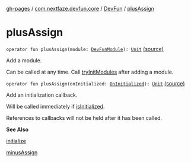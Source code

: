 [gh-pages](../../index.md) / [com.nextfaze.devfun.core](../index.md) / [DevFun](index.md) / [plusAssign](./plus-assign.md)

# plusAssign

`operator fun plusAssign(module: `[`DevFunModule`](../-dev-fun-module/index.md)`): `[`Unit`](https://kotlinlang.org/api/latest/jvm/stdlib/kotlin/-unit/index.html) [(source)](https://github.com/NextFaze/dev-fun/tree/master/devfun/src/main/java/com/nextfaze/devfun/core/DevFun.kt#L343)

Add a module.

Can be called at any time. Call [tryInitModules](try-init-modules.md) after adding a module.

`operator fun plusAssign(onInitialized: `[`OnInitialized`](../-on-initialized.md)`): `[`Unit`](https://kotlinlang.org/api/latest/jvm/stdlib/kotlin/-unit/index.html) [(source)](https://github.com/NextFaze/dev-fun/tree/master/devfun/src/main/java/com/nextfaze/devfun/core/DevFun.kt#L407)

Add an initialization callback.

Will be called immediately if [isInitialized](is-initialized.md).

References to callbacks will not be held after it has been called.

**See Also**

[initialize](initialize.md)

[minusAssign](minus-assign.md)

